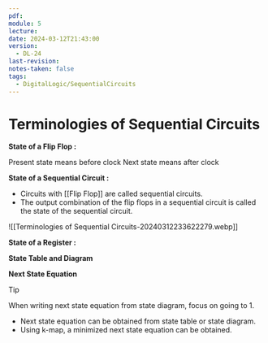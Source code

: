 ```yaml
---
pdf: 
module: 5
lecture: 
date: 2024-03-12T21:43:00
version:
  - DL-24
last-revision: 
notes-taken: false
tags:
  - DigitalLogic/SequentialCircuits
---
```

# Terminologies of Sequential Circuits

**State of a Flip Flop :**

Present state means before clock
Next state means after clock

**State of a Sequential Circuit :**
- Circuits with [[Flip Flop]] are called sequential circuits.
- The output combination of the flip flops in a sequential circuit is called the state of the sequential circuit.

![[Terminologies of Sequential Circuits-20240312233622279.webp]]

**State of a Register :**


**State Table and Diagram**


**Next State Equation**


> [!tip] 
> When writing next state equation from state diagram, focus on going to 1.

- Next state equation can be obtained from state table or state diagram.
- Using k-map, a minimized next state equation can be obtained.

